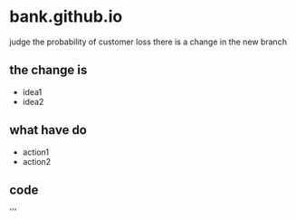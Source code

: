 # bank.github.io
judge the probability of customer loss
there is a change in the new branch
## the change is
+ idea1
+ idea2
## what have do
* action1
* action2
## code
'''
